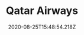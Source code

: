 ---
pos: 18
title: Qatar Airways
provider: QR
voiding: 
date_change: 
fop: 
shopping: 
booking: 
cancel_refund: 
seats: 
services: 
split: 
disruptions: 
status: Implementation
date: 2020-08-25T15:48:54.218Z
layout: post
---